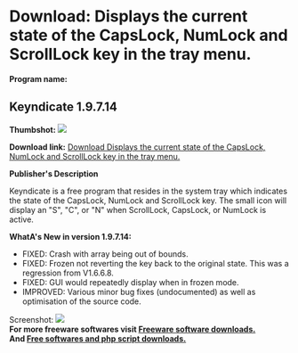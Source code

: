 # Download: Displays the current state of the CapsLock, NumLock and ScrollLock key in the tray menu.

**Program name:**

## Keyndicate 1.9.7.14

  
**Thumbshot:** ![](http://www.freewarefiles.com/screenshot/keyndicate_md.gif)   
  
**Download link:** [Download Displays the current state of the CapsLock, NumLock and ScrollLock key in the tray menu.](http://freesoftwares.boysofts.com/Keyndicate_program_74454.html)  
  


**Publisher's Description**  
  


Keyndicate is a free program that resides in the system tray which indicates the state of the CapsLock, NumLock and ScrollLock key. The small icon will display an "S", "C", or "N" when ScrollLock, CapsLock, or NumLock is active. 

**WhatA's New in version 1.9.7.14:**

  * FIXED: Crash with array being out of bounds. 
  * FIXED: Frozen not reverting the key back to the original state. This was a regression from V1.6.6.8. 
  * FIXED: GUI would repeatedly display when in frozen mode. 
  * IMPROVED: Various minor bug fixes (undocumented) as well as optimisation of the source code. 

  
  
Screenshot: ![](http://www.freewarefiles.com/screenshot/keyndicate.gif)   
**For more freeware softwares visit [Freeware software downloads.](http://freesoftwares.boysofts.com/)**   
**And [Free softwares and php script downloads.](http://www.boysofts.com/)**
